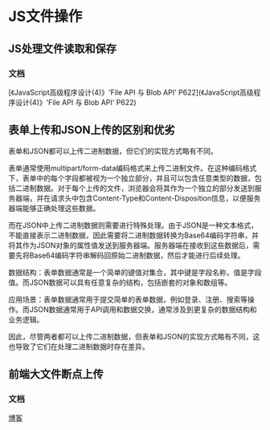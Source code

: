 # JS文件操作

## JS处理文件读取和保存

### 文档

[《JavaScript高级程序设计(4)》'File API 与 Blob API' P622](《JavaScript高级程序设计(4)》'File API 与 Blob API' P622)

## 表单上传和JSON上传的区别和优劣

表单和JSON都可以上传二进制数据，但它们的实现方式略有不同。

表单通常使用multipart/form-data编码格式来上传二进制文件。在这种编码格式下，表单中的每个字段都被视为一个独立部分，并且可以包含任意类型的数据，包括二进制数据。对于每个上传的文件，浏览器会将其作为一个独立的部分发送到服务器端，并在请求头中包含Content-Type和Content-Disposition信息，以便服务器端能够正确处理这些数据。

而在JSON中上传二进制数据则需要进行特殊处理。由于JSON是一种文本格式，不能直接表示二进制数据，因此需要将二进制数据转换为Base64编码字符串，并将其作为JSON对象的属性值发送到服务器端。服务器端在接收到这些数据后，需要先将Base64编码字符串解码回原始二进制数据，然后才能进行后续处理。

数据结构：表单数据通常是一个简单的键值对集合，其中键是字段名称，值是字段值。而JSON数据可以具有任意复杂的结构，包括嵌套的对象和数组等。

应用场景：表单数据通常用于提交简单的表单数据，例如登录、注册、搜索等操作。而JSON数据通常用于API调用和数据交换，通常涉及到更复杂的数据结构和业务逻辑。

因此，尽管两者都可以上传二进制数据，但表单和JSON的实现方式略有不同，这也导致了它们在处理二进制数据时存在差异。

## 前端大文件断点上传

### 文档

[博客](https://vue3js.cn/interview/JavaScript/continue_to_upload.html#%E4%BA%8C%E3%80%81%E5%AE%9E%E7%8E%B0%E6%80%9D%E8%B7%AF)
